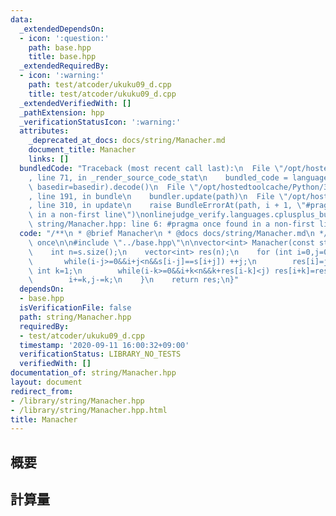 ```yaml
---
data:
  _extendedDependsOn:
  - icon: ':question:'
    path: base.hpp
    title: base.hpp
  _extendedRequiredBy:
  - icon: ':warning:'
    path: test/atcoder/ukuku09_d.cpp
    title: test/atcoder/ukuku09_d.cpp
  _extendedVerifiedWith: []
  _pathExtension: hpp
  _verificationStatusIcon: ':warning:'
  attributes:
    _deprecated_at_docs: docs/string/Manacher.md
    document_title: Manacher
    links: []
  bundledCode: "Traceback (most recent call last):\n  File \"/opt/hostedtoolcache/Python/3.8.5/x64/lib/python3.8/site-packages/onlinejudge_verify/documentation/build.py\"\
    , line 71, in _render_source_code_stat\n    bundled_code = language.bundle(stat.path,\
    \ basedir=basedir).decode()\n  File \"/opt/hostedtoolcache/Python/3.8.5/x64/lib/python3.8/site-packages/onlinejudge_verify/languages/cplusplus.py\"\
    , line 191, in bundle\n    bundler.update(path)\n  File \"/opt/hostedtoolcache/Python/3.8.5/x64/lib/python3.8/site-packages/onlinejudge_verify/languages/cplusplus_bundle.py\"\
    , line 310, in update\n    raise BundleErrorAt(path, i + 1, \"#pragma once found\
    \ in a non-first line\")\nonlinejudge_verify.languages.cplusplus_bundle.BundleErrorAt:\
    \ string/Manacher.hpp: line 6: #pragma once found in a non-first line\n"
  code: "/**\n * @brief Manacher\n * @docs docs/string/Manacher.md\n */\n\n#pragma\
    \ once\n\n#include \"../base.hpp\"\n\nvector<int> Manacher(const string &s){\n\
    \    int n=s.size();\n    vector<int> res(n);\n    for (int i=0,j=0;i<n;){\n \
    \       while(i-j>=0&&i+j<n&&s[i-j]==s[i+j]) ++j;\n        res[i]=j;\n       \
    \ int k=1;\n        while(i-k>=0&&i+k<n&&k+res[i-k]<j) res[i+k]=res[i-k],++k;\n\
    \        i+=k,j-=k;\n    }\n    return res;\n}"
  dependsOn:
  - base.hpp
  isVerificationFile: false
  path: string/Manacher.hpp
  requiredBy:
  - test/atcoder/ukuku09_d.cpp
  timestamp: '2020-09-11 16:00:32+09:00'
  verificationStatus: LIBRARY_NO_TESTS
  verifiedWith: []
documentation_of: string/Manacher.hpp
layout: document
redirect_from:
- /library/string/Manacher.hpp
- /library/string/Manacher.hpp.html
title: Manacher
---
```

## 概要

## 計算量